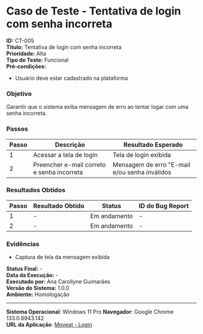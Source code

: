 # Caso de Teste - Tentativa de login com senha incorreta

**ID:** CT-005  
**Título:** Tentativa de login com senha incorreta  
**Prioridade:** Alta  
**Tipo de Teste:** Funcional  
**Pré-condições:**  
- Usuário deve estar cadastrado na plataforma  

### Objetivo
Garantir que o sistema exiba mensagem de erro ao tentar logar com uma senha incorreta.

### Passos
| Passo | Descrição                                  | Resultado Esperado                              |
|-------|--------------------------------------------|-------------------------------------------------|
| 1     | Acessar a tela de login                    | Tela de login exibida                           |
| 2     | Preencher e-mail correto e senha incorreta | Mensagem de erro "E-mail e/ou senha inválidos   |

### Resultados Obtidos
| Passo | Resultado Obtido                           | Status        | ID do Bug Report |
|-------|--------------------------------------------|---------------|------------------|
| 1     | -                                          | Em andamento  | -                |
| 2     | -                                          | Em andamento  | -                |

### Evidências
- Captura de tela da mensagem exibida

**Status Final:** -  
**Data da Execução:** -  
**Executado por:** Ana Carollyne Guimarães  
**Versão do Sistema:** 1.0.0  
**Ambiente:** Homologação  

---
**Sistema Operacional**: Windows 11 Pro
**Navegador**: Google Chrome 133.0.6943.142  
**URL da Aplicação**: [Moveat - Login](http://localhost:3000/login)